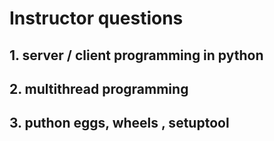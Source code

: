 # Instructor questions

## 1. server / client programming in python

## 2. multithread programming

## 3. puthon eggs, wheels , setuptool
